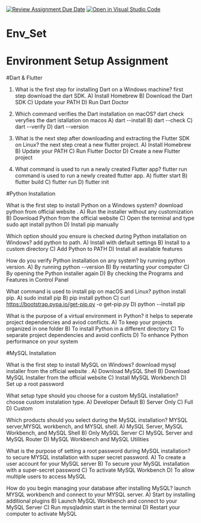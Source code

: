 [![Review Assignment Due Date](https://classroom.github.com/assets/deadline-readme-button-22041afd0340ce965d47ae6ef1cefeee28c7c493a6346c4f15d667ab976d596c.svg)](https://classroom.github.com/a/vnsr1XuU)
[![Open in Visual Studio Code](https://classroom.github.com/assets/open-in-vscode-2e0aaae1b6195c2367325f4f02e2d04e9abb55f0b24a779b69b11b9e10269abc.svg)](https://classroom.github.com/online_ide?assignment_repo_id=15634617&assignment_repo_type=AssignmentRepo)
# Env_Set

# Environment Setup Assignment

#Dart & Flutter

1. What is the first step for installing Dart on a Windows machine?
first step download the dart SDK.
A) Install Homebrew
B) Download the Dart SDK
C) Update your PATH
D) Run Dart Doctor


2. Which command verifies the Dart installation on macOS?
   dart check veryfies the dart istallation on macos
A) dart --install
B) dart --check
C) dart --verify
D) dart --version


3. What is the next step after downloading and extracting the Flutter SDK on Linux?
the next step creat a new flutter project.
A) Install Homebrew
B) Update your PATH
C) Run Flutter Doctor
D) Create a new Flutter project


4. What command is used to run a newly created Flutter app?
flutter run command is used to run a newly created ftutter app.
A) flutter start
B) flutter build
C) flutter run
D) flutter init


#Python Installation

What is the first step to install Python on a Windows system?
download python from official website .
A) Run the installer without any customization
B) Download Python from the official website
C) Open the terminal and type sudo apt install python
D) Install pip manually

Which option should you ensure is checked during Python installation on Windows?
add python to path.
A) Install with default settings
B) Install to a custom directory
C) Add Python to PATH
D) Install all available features

How do you verify Python installation on any system?
by running python version.
A) By running python --version
B) By restarting your computer
C) By opening the Python installer again
D) By checking the Programs and Features in Control Panel

What command is used to install pip on macOS and Linux?
python install pip.
A) sudo install pip
B) pip install python
C) curl https://bootstrap.pypa.io/get-pip.py -o get-pip.py
D) python --install pip

What is the purpose of a virtual environment in Python?
it helps to seperate project dependencies and aviod conflicts.
A) To keep your projects organized in one folder
B) To install Python in a different directory
C) To separate project dependencies and avoid conflicts
D) To enhance Python performance on your system

#MySQL Installation

What is the first step to install MySQL on Windows?
download mysql installer from the official website .
A) Download MySQL Shell
B) Download MySQL Installer from the official website
C) Install MySQL Workbench
D) Set up a root password

What setup type should you choose for a custom MySQL installation?
choose custom instalation type.
A) Developer Default
B) Server Only
C) Full
D) Custom

Which products should you select during the MySQL installation?
MYSQL server,MYSQL workbench, and MYSQL shell.
A) MySQL Server, MySQL Workbench, and MySQL Shell
B) Only MySQL Server
C) MySQL Server and MySQL Router
D) MySQL Workbench and MySQL Utilities

What is the purpose of setting a root password during MySQL installation?
to secure MYSQL installation with super secret password.
A) To create a user account for your MySQL server
B) To secure your MySQL installation with a super-secret password
C) To activate MySQL Workbench
D) To allow multiple users to access MySQL

How do you begin managing your database after installing MySQL?
launch MYSQL workbench and connect to your MYSQL server.
A) Start by installing additional plugins
B) Launch MySQL Workbench and connect to your MySQL Server
C) Run mysqladmin start in the terminal
D) Restart your computer to activate MySQL

